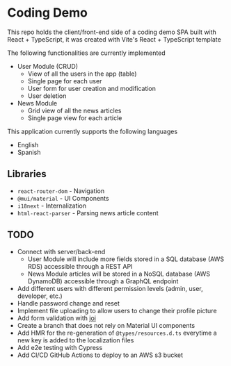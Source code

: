 # Coding Demo

This repo holds the client/front-end side of a coding demo SPA built with React + TypeScript, it was created with Vite's React + TypeScript template

The following functionalities are currently implemented

- User Module (CRUD)
  - View of all the users in the app (table)
  - Single page for each user
  - User form for user creation and modification
  - User deletion
- News Module
  - Grid view of all the news articles
  - Single page view for each article

This application currently supports the following languages

- English
- Spanish

## Libraries

- `react-router-dom` - Navigation
- `@mui/material` - UI Components
- `i18next` - Internalization
- `html-react-parser` - Parsing news article content

## TODO

- Connect with server/back-end
  - User Module will include more fields stored in a SQL database (AWS RDS) accessible through a REST API
  - News Module articles will be stored in a NoSQL database (AWS DynamoDB) accessible through a GraphQL endpoint
- Add different users with different permission levels (admin, user, developer, etc.)
- Handle password change and reset
- Implement file uploading to allow users to change their profile picture
- Add form validation with [joi](https://joi.dev/)
- Create a branch that does not rely on Material UI components
- Add HMR for the re-generation of `@types/resources.d.ts` everytime a new key is added to the localization files
- Add e2e testing with Cypress
- Add CI/CD GitHub Actions to deploy to an AWS s3 bucket
